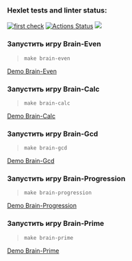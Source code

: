 ### Hexlet tests and linter status:
[![first check](https://github.com/Hikitoc54/php-project-lvl1/actions/workflows/myWorkflow.yml/badge.svg)](https://github.com/Hikitoc54/php-project-lvl1/actions/workflows/myWorkflow.yml)
[![Actions Status](https://github.com/Hikitoc54/php-project-lvl1/workflows/hexlet-check/badge.svg)](https://github.com/Hikitoc54/php-project-lvl1/actions)
<a href="https://codeclimate.com/github/Hikitoc54/php-project-lvl1"><img src="https://api.codeclimate.com/v1/badges/a99a88d28ad37a79dbf6/maintainability" /></a>
### Запустить игру Brain-Even
> ```make brain-even```

<a target="_blank" href="https://asciinema.org/a/PGELz8mjIjpKaAjmlsQE7xLRr">Demo Brain-Even<a>
<br />
### Запустить игру Brain-Calc
> ```make brain-calc```
  
<a target="_blank" href="https://asciinema.org/a/hTdTr9hL70xJFvGjeEtRSpH49">Demo Brain-Calc<a>
<br />

### Запустить игру Brain-Gcd
> ```make brain-gcd```
  
<a target="_blank" href="https://asciinema.org/a/lpiTyQWtdwr3IYwrd0Ihx9eRc">Demo Brain-Gcd<a>
<br />

### Запустить игру Brain-Progression
> ```make brain-progression```
  
<a target="_blank" href="https://asciinema.org/a/P6vDuPjzotSeYXmMbQYiKq5qw">Demo Brain-Progression<a>
<br />

### Запустить игру Brain-Prime
> ```make brain-prime```
  
<a target="_blank" href="https://asciinema.org/a/IbFhhdfBHbtp76mldvikKVYiH">Demo Brain-Prime<a>
<br />
